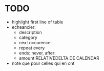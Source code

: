 # TODO
- highlight first line of table
- echeancier:
	- description
	- category
	- next occurence
	- repeat every
	- ends: never, after:
	- amount
	RELATIVEDELTA DE CALENDAR
- note que pour celles qui en ont